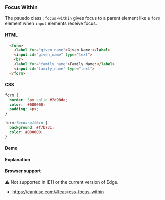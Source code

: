 ### Focus Within

The psuedo class `:focus-within` gives focus to a parent element like a `form` element when `input` elements receive focus.

#### HTML

```html
  <form>
    <label for="given_name">Given Name:</label>
    <input id="given_name" type="text">
    <br>
    <label for="family_name">Family Name:</label>
    <input id="family_name" type="text">
  </form>

```

#### CSS

```css
form {
  border: 3px solid #2d98da;
  color:  #000000;
  padding: 4px;
}

form:focus-within {
  background: #f7b731;
  color: #000000;
}

```

#### Demo

<!-- Leave this blank, the build script will generate the demo for you. -->

#### Explanation

<!-- Use a step-by-step (ordered) list if possible. Keep it concise. -->

#### Browser support

<span class="snippet__support-note">⚠️ Not supported in IE11 or the current version of Edge.</span>

<!-- Whenever possible, link a `caniuse` feature which allows the browser support percentage to be displayed.
If no link is provided, it defaults to 99+%. -->

- https://caniuse.com/#feat=css-focus-within

<!-- tags: (separate each by a comma) -->
